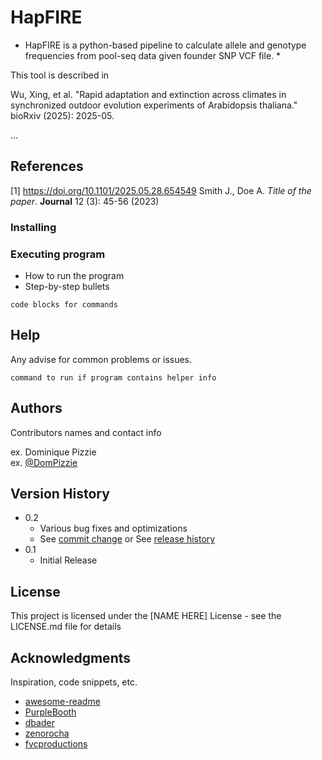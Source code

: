 # HapFIRE

* HapFIRE is a python-based pipeline to calculate allele and genotype frequencies from pool-seq data given founder SNP VCF file. *

This tool is described in 

Wu, Xing, et al. "Rapid adaptation and extinction across climates in synchronized outdoor evolution experiments of Arabidopsis thaliana." bioRxiv (2025): 2025-05.

...

## References
[1] https://doi.org/10.1101/2025.05.28.654549
Smith J., Doe A. *Title of the paper*. **Journal** 12 (3): 45-56 (2023)

### Installing


### Executing program

* How to run the program
* Step-by-step bullets
```
code blocks for commands
```

## Help

Any advise for common problems or issues.
```
command to run if program contains helper info
```

## Authors

Contributors names and contact info

ex. Dominique Pizzie  
ex. [@DomPizzie](https://twitter.com/dompizzie)

## Version History

* 0.2
    * Various bug fixes and optimizations
    * See [commit change]() or See [release history]()
* 0.1
    * Initial Release

## License

This project is licensed under the [NAME HERE] License - see the LICENSE.md file for details

## Acknowledgments

Inspiration, code snippets, etc.
* [awesome-readme](https://github.com/matiassingers/awesome-readme)
* [PurpleBooth](https://gist.github.com/PurpleBooth/109311bb0361f32d87a2)
* [dbader](https://github.com/dbader/readme-template)
* [zenorocha](https://gist.github.com/zenorocha/4526327)
* [fvcproductions](https://gist.github.com/fvcproductions/1bfc2d4aecb01a834b46)
